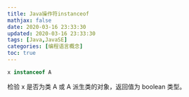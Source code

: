 ```yaml
---
title: Java操作符instanceof
mathjax: false
date: 2020-03-16 23:33:30
updated: 2020-03-16 23:33:30
tags: [Java,JavaSE]
categories: [编程语言概念]
toc: true
---
```


```java
x instanceof A
```

检验 x 是否为类 A 或 A 派生类的对象，返回值为 boolean 类型。